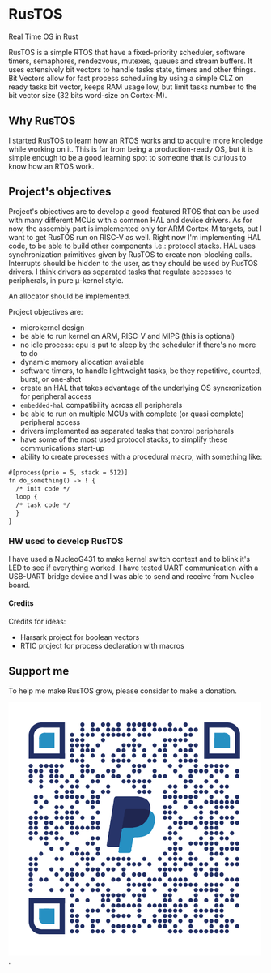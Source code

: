 # RusTOS

Real Time OS in Rust


RusTOS is a simple RTOS that have a fixed-priority scheduler, software timers, semaphores, rendezvous, mutexes, queues and stream buffers.
It uses extensively bit vectors to handle tasks state, timers and other things.
Bit Vectors allow for fast process scheduling by using a simple CLZ on ready tasks bit vector, keeps RAM usage low, but limit tasks number to the bit vector size (32 bits word-size on Cortex-M).

## Why RusTOS 

I started RusTOS to learn how an RTOS works and to acquire more knoledge while working on it.
This is far from being a production-ready OS, but it is simple enough to be a good learning spot to someone that is curious to know how an RTOS work.

## Project's objectives

Project's objectives are to develop a good-featured RTOS that can be used with many different MCUs with a common HAL and device drivers.
As for now, the assembly part is implemented only for ARM Cortex-M targets, but I want to get RusTOS run on RISC-V as well.
Right now I'm implementing HAL code, to be able to build other components i.e.: protocol stacks.
HAL uses synchronization primitives given by RusTOS to create non-blocking calls.
Interrupts should be hidden to the user, as they should be used by RusTOS drivers.
I think drivers as separated tasks that regulate accesses to peripherals, in pure μ-kernel style.

An allocator should be implemented.

Project objectives are:
- microkernel design
- be able to run kernel on ARM, RISC-V and MIPS (this is optional)
- no idle process: cpu is put to sleep by the scheduler if there's no more to do
- dynamic memory allocation available
- software timers, to handle lightweight tasks, be they repetitive, counted, burst, or one-shot
- create an HAL that takes advantage of the underlying OS syncronization for peripheral access
- ```embedded-hal``` compatibility across all peripherals
- be able to run on multiple MCUs with complete (or quasi complete) peripheral access
- drivers implemented as separated tasks that control peripherals
- have some of the most used protocol stacks, to simplify these communications start-up
- ability to create processes with a procedural macro, with something like: 
``` 
#[process(prio = 5, stack = 512)]
fn do_something() -> ! {
  /* init code */
  loop {
  /* task code */
  }
}
```

### HW used to develop RusTOS

I have used a NucleoG431 to make kernel switch context and to blink it's LED to see if everything worked.
I have tested UART communication with a USB-UART bridge device and I was able to send and receive from Nucleo board.


#### Credits

Credits for ideas:
 - Harsark project for boolean vectors
 - RTIC project for process declaration with macros


## Support me

To help me make RusTOS grow, please consider to make a donation.

![Donate](/qrcode.png?raw=true "Paypal QR Code for donation").


